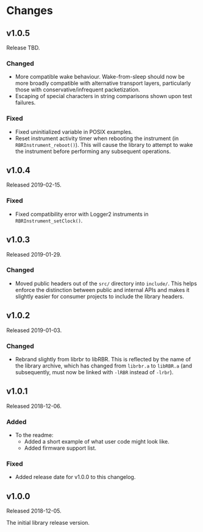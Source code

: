 # Changes

## v1.0.5

Release TBD.

### Changed

* More compatible wake behaviour.
  Wake-from-sleep should now be more broadly compatible
  with alternative transport layers,
  particularly those with conservative/infrequent packetization.
* Escaping of special characters
  in string comparisons
  shown upon test failures.

### Fixed

* Fixed uninitialized variable in POSIX examples.
* Reset instrument activity timer when rebooting the instrument
  (in `RBRInstrument_reboot()`).
  This will cause the library
  to attempt to wake the instrument
  before performing any subsequent operations.

## v1.0.4

Released 2019-02-15.

### Fixed

* Fixed compatibility error with Logger2 instruments
  in `RBRInstrument_setClock()`.

## v1.0.3

Released 2019-01-29.

### Changed

* Moved public headers out of the `src/` directory
  into `include/`.
  This helps enforce the distinction
  between public and internal APIs
  and makes it slightly easier
  for consumer projects
  to include the library headers.

## v1.0.2

Released 2019-01-03.

### Changed

* Rebrand slightly from librbr to libRBR.
  This is reflected
  by the name of the library archive,
  which has changed
  from `librbr.a`
  to `libRBR.a`
  (and subsequently,
  must now be linked with `-lRBR`
  instead of `-lrbr`).

## v1.0.1

Released 2018-12-06.

### Added

* To the readme:
    * Added a short example of what user code might look like.
    * Added firmware support list.

### Fixed

* Added release date for v1.0.0 to this changelog.

## v1.0.0

Released 2018-12-05.

The initial library release version.
